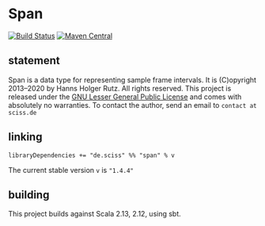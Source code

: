 # Span

[![Build Status](https://travis-ci.org/Sciss/Span.svg?branch=main)](https://travis-ci.org/Sciss/Span)
[![Maven Central](https://maven-badges.herokuapp.com/maven-central/de.sciss/span_2.13/badge.svg)](https://maven-badges.herokuapp.com/maven-central/de.sciss/span_2.13)

## statement

Span is a data type for representing sample frame intervals. It is (C)opyright 2013&ndash;2020 by Hanns Holger Rutz. All rights reserved. 
This project is released under the [GNU Lesser General Public License](https://raw.github.com/Sciss/Span/main/LICENSE) and comes with absolutely
no warranties. To contact the author, send an email to `contact at sciss.de`

## linking

    libraryDependencies += "de.sciss" %% "span" % v

The current stable version `v` is `"1.4.4"`

## building

This project builds against Scala 2.13, 2.12, using sbt.

